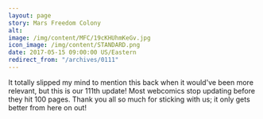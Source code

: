 ```yaml
---
layout: page
story: Mars Freedom Colony
alt:
image: /img/content/MFC/19cKHUhmKeGv.jpg
icon_image: /img/content/STANDARD.png
date: 2017-05-15 09:00:00 US/Eastern
redirect_from: "/archives/0111"
---
```

It totally slipped my mind to mention this back when it would've been more relevant, but this is our 111th update! Most webcomics stop updating before they hit 100 pages. Thank you all so much for sticking with us; it only gets better from here on out!
